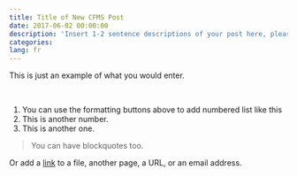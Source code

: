 ```yaml
---
title: Title of New CFMS Post
date: 2017-06-02 00:00:00
description: 'Insert 1-2 sentence descriptions of your post here, please.'
categories:
lang: fr
---
```



This is just an example of what you would enter.

&nbsp;

1. You can use the formatting buttons above to add numbered list like this
2. This is another number.
3. This is another one.

> You can have blockquotes too.

Or add a [link](/)&nbsp;to a file, another page, a URL, or an email address.